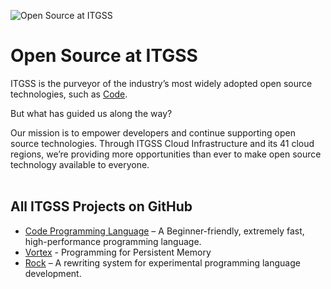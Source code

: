 ![Open Source at ITGSS](https://developer.microsoft.com/_devcom/images/hero-code-to-cloud-dark-v2.jpg)
# Open Source at ITGSS

ITGSS is the purveyor of the industry’s most widely adopted open source technologies, such as [Code](https://developer.it-gss.com/).

But what has guided us along the way?

Our mission is to empower developers and continue supporting open source technologies. Through ITGSS Cloud Infrastructure and its 41 cloud regions, we’re providing more opportunities than ever to make open source technology available to everyone.<br><br>

## All ITGSS Projects on GitHub

* [Code Programming Language](https://github.com/itgss-oss/code) – A Beginner-friendly, extremely fast, high-performance programming language.
* [Vortex](https://github.com/itgss-oss/vortex) - Programming for Persistent Memory
* [Rock](https://github.com/itgss-oss/rock) – A rewriting system for experimental programming language development.
